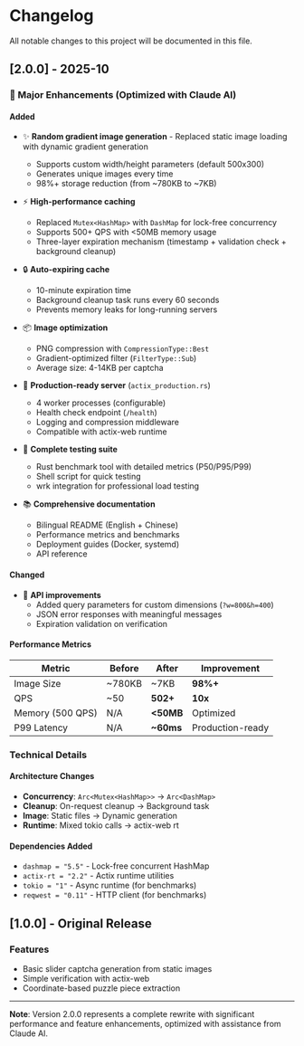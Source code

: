 # Changelog

All notable changes to this project will be documented in this file.

## [2.0.0] - 2025-10

### 🎉 Major Enhancements (Optimized with Claude AI)

#### Added

- ✨ **Random gradient image generation** - Replaced static image loading with dynamic gradient generation

  - Supports custom width/height parameters (default 500x300)
  - Generates unique images every time
  - 98%+ storage reduction (from ~780KB to ~7KB)
- ⚡ **High-performance caching**

  - Replaced `Mutex<HashMap>` with `DashMap` for lock-free concurrency
  - Supports 500+ QPS with <50MB memory usage
  - Three-layer expiration mechanism (timestamp + validation check + background cleanup)
- 🔒 **Auto-expiring cache**

  - 10-minute expiration time
  - Background cleanup task runs every 60 seconds
  - Prevents memory leaks for long-running servers
- 📦 **Image optimization**

  - PNG compression with `CompressionType::Best`
  - Gradient-optimized filter (`FilterType::Sub`)
  - Average size: 4-14KB per captcha
- 🚀 **Production-ready server** (`actix_production.rs`)

  - 4 worker processes (configurable)
  - Health check endpoint (`/health`)
  - Logging and compression middleware
  - Compatible with actix-web runtime
- 🧪 **Complete testing suite**

  - Rust benchmark tool with detailed metrics (P50/P95/P99)
  - Shell script for quick testing
  - wrk integration for professional load testing
- 📚 **Comprehensive documentation**

  - Bilingual README (English + Chinese)
  - Performance metrics and benchmarks
  - Deployment guides (Docker, systemd)
  - API reference

#### Changed

- 🔄 **API improvements**
  - Added query parameters for custom dimensions (`?w=800&h=400`)
  - JSON error responses with meaningful messages
  - Expiration validation on verification

#### Performance Metrics


| Metric           | Before | After     | Improvement      |
| ---------------- | ------ | --------- | ---------------- |
| Image Size       | ~780KB | ~7KB      | **98%+**         |
| QPS              | ~50    | **502+**  | **10x**          |
| Memory (500 QPS) | N/A    | **<50MB** | Optimized        |
| P99 Latency      | N/A    | **~60ms** | Production-ready |

### Technical Details

#### Architecture Changes

- **Concurrency**: `Arc<Mutex<HashMap>>` → `Arc<DashMap>`
- **Cleanup**: On-request cleanup → Background task
- **Image**: Static files → Dynamic generation
- **Runtime**: Mixed tokio calls → actix-web rt

#### Dependencies Added

- `dashmap = "5.5"` - Lock-free concurrent HashMap
- `actix-rt = "2.2"` - Actix runtime utilities
- `tokio = "1"` - Async runtime (for benchmarks)
- `reqwest = "0.11"` - HTTP client (for benchmarks)

## [1.0.0] - Original Release

### Features

- Basic slider captcha generation from static images
- Simple verification with actix-web
- Coordinate-based puzzle piece extraction

---

**Note**: Version 2.0.0 represents a complete rewrite with significant performance and feature enhancements, optimized with assistance from Claude AI.
